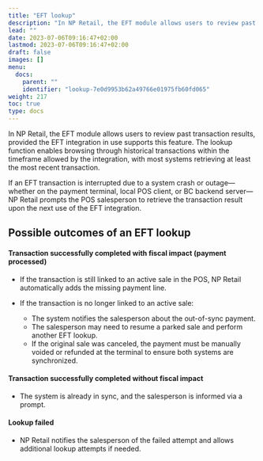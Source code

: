 ```yaml
---
title: "EFT lookup"
description: "In NP Retail, the EFT module allows users to review past transaction results, provided the EFT integration in use supports this feature."
lead: ""
date: 2023-07-06T09:16:47+02:00
lastmod: 2023-07-06T09:16:47+02:00
draft: false
images: []
menu:
  docs:
    parent: ""
    identifier: "lookup-7e0d9953b62a49766e01975fb60fd065"
weight: 217
toc: true
type: docs
---
```


In NP Retail, the EFT module allows users to review past transaction results, provided the EFT integration in use supports this feature. The lookup function enables browsing through historical transactions within the timeframe allowed by the integration, with most systems retrieving at least the most recent transaction.

If an EFT transaction is interrupted due to a system crash or outage—whether on the payment terminal, local POS client, or BC backend server—NP Retail prompts the POS salesperson to retrieve the transaction result upon the next use of the EFT integration.

## Possible outcomes of an EFT lookup

#### Transaction successfully completed with fiscal impact (payment processed)

- If the transaction is still linked to an active sale in the POS, NP Retail automatically adds the missing payment line.

- If the transaction is no longer linked to an active sale:
  - The system notifies the salesperson about the out-of-sync payment.
  - The salesperson may need to resume a parked sale and perform another EFT lookup.
  - If the original sale was canceled, the payment must be manually voided or refunded at the terminal to ensure both systems are synchronized.

#### Transaction successfully completed without fiscal impact

- The system is already in sync, and the salesperson is informed via a prompt.

#### Lookup failed

- NP Retail notifies the salesperson of the failed attempt and allows additional lookup attempts if needed.
